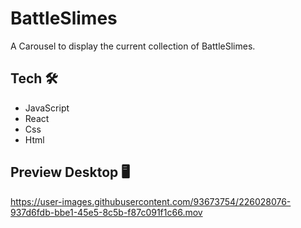 # BattleSlimes 
  
  A Carousel to display the current collection of BattleSlimes.  

## Tech 🛠️
- JavaScript
- React
- Css
- Html

## Preview Desktop :desktop_computer: 


https://user-images.githubusercontent.com/93673754/226028076-937d6fdb-bbe1-45e5-8c5b-f87c091f1c66.mov

